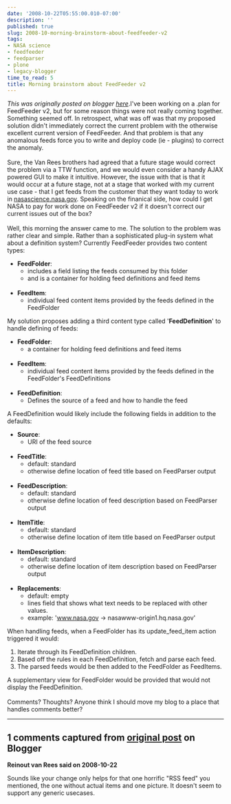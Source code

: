 ```yaml
---
date: '2008-10-22T05:55:00.010-07:00'
description: ''
published: true
slug: 2008-10-morning-brainstorm-about-feedfeeder-v2
tags:
- NASA science
- feedfeeder
- feedparser
- plone
- legacy-blogger
time_to_read: 5
title: Morning brainstorm about FeedFeeder v2
---
```


*This was originally posted on blogger [here](https://pydanny.blogspot.com/2008/10/morning-brainstorm-about-feedfeeder-v2.html)*.I've been working on a .plan for FeedFeeder v2, but for some reason things were not really coming together.  Something seemed off.  In retrospect, what was off was that my proposed solution didn't immediately correct the current problem with the otherwise excellent current version of FeedFeeder.  And that problem is that any anomalous feeds force you to write and deploy code (ie - plugins) to correct the anomaly.<br /><br />Sure, the Van Rees brothers had agreed that a future stage would correct the problem via a TTW function, and we would even consider a handy AJAX powered GUI to make it intuitive.  However, the issue with that is that it would occur at a future stage, not at a stage that worked with my current use case - that I get feeds from the customer that they want today to work in <a href="http://nasascience.nasa.gov/">nasascience.nasa.gov</a>.  Speaking on the finanical side, how could I get NASA to pay for work done on FeedFeeder v2 if it doesn't correct our current issues out of the box?<br /><br />Well, this morning the answer came to me.  The solution to the problem was rather clear and simple.  Rather than a sophisticated plug-in system what about a definition system?  Currently FeedFeeder provides two content types:<br /> <ul><li><span style="font-weight: bold;">FeedFolder</span>:<br />         <ul><li>includes a field listing the feeds consumed by this folder</li>            <li>and is a container for holding feed definitions and feed items</li>        </ul>    </li><br /> <li><span style="font-weight: bold;">FeedItem</span>:<br />         <ul><li>individual feed content items provided by the feeds defined in the FeedFolder</li>        </ul>    </li></ul>My solution proposes adding a third content type called '<span style="font-weight: bold;">FeedDefinition</span>' to handle defining of feeds:<br /> <ul><li><span style="font-weight: bold;">FeedFolder</span>:<br />         <ul><li>a container for holding feed definitions and feed items</li><br />     </ul>            </li>    <li><span style="font-weight: bold;">FeedItem</span>:<br />         <ul><li>individual feed content items provided by the feeds defined in the FeedFolder's FeedDefinitions</li><br />     </ul>    </li>    <li><span style="font-weight: bold;">FeedDefinition</span>:<br />         <ul><li>Defines the source of a feed and how to handle the feed</li>        </ul>    </li></ul>A FeedDefinition would likely include the following fields in addition to the defaults:<br /> <ul><li><span style="font-weight: bold;">Source</span>:<br />         <ul><li>URI of the feed source</li><br />     </ul>    </li>    <li><span style="font-weight: bold;">FeedTitle</span>:<br />         <ul><li>default: standard</li><li>otherwise define location of feed title based on FeedParser output</li>        </ul>    </li><br /> <li><span style="font-weight: bold;">FeedDescription</span>:<br />         <ul><li>default: standard</li>            <li>otherwise define location of feed description based on FeedParser output</li>        </ul>                </li><br /> <li><span style="font-weight: bold;">ItemTitle</span>:<br />         <ul><li>default: standard</li>            <li>otherwise define location of item title based on FeedParser output</li>        </ul>    </li><br /> <li><span style="font-weight: bold;">ItemDescription</span>:<br />         <ul><li>default: standard</li>            <li>otherwise define location of item description based on FeedParser output</li>        </ul>                </li><br /> <li><span style="font-weight: bold;">Replacements</span>:<br />         <ul><li>default: empty</li>            <li>lines field that shows what text needs to be replaced with other values.</li>            <li>example: 'www.nasa.gov -> nasawww-origin1.hq.nasa.gov'</li>        </ul>    </li></ul>When handling feeds, when a FeedFolder has its update_feed_item action triggered it would:<br /><ol><li>Iterate through its FeedDefinition children.</li><li>Based off the rules in each FeedDefinition, fetch and parse each feed.<br /></li><li>The parsed feeds would be then added to the FeedFolder as FeedItems.</li></ol>A supplementary view for FeedFolder would be provided that would not display the FeedDefinition.<br /><br />Comments?  Thoughts?  Anyone think I should move my blog to a place that handles comments better?

---

## 1 comments captured from [original post](https://pydanny.blogspot.com/2008/10/morning-brainstorm-about-feedfeeder-v2.html) on Blogger

**Reinout van Rees said on 2008-10-22**

Sounds like your change only helps for that one horrific "RSS feed" you mentioned, the one without actual items and one picture. It doesn't seem to support any generic usecases.

